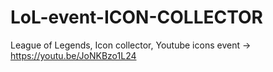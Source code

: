# LoL-event-ICON-COLLECTOR
League of Legends, Icon collector, Youtube icons event
-> https://youtu.be/JoNKBzo1L24
